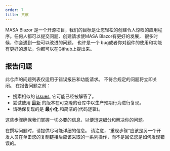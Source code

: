 ```yaml
---
order: 7
title: 贡献
---
```


MASA Blazor 是一个开源项目，我们的目标是让您轻松的创建令人惊叹的应用程序。任何人都可以提交问题、创建请求使MASA Blazor有更好的发展， 
很多时候，你会遇到一些可以改进的问题， 也许是一个 bug或者你对组件的使用和功能有更好的想法，你都可以在Github上提出来。 

## 报告问题

此仓库的问题列表仅适用于错误报告和功能请求。 不符合规定的问题将立即关闭。 在报告问题之前：

- 搜索相似的 [issues](https://github.com/BlazorComponent/Masa.Blazor/issues), 它可能已经被解答了。
- 尝试使用 [最新](https://github.com/BlazorComponent/Masa.Blazor) 的版本在可克隆的仓库中以生产预期行为进行复现。
- 请确保复现的是 **最小化** 和简洁的(代码逻辑)。

这些步骤确保我们掌握一切必要的信息，以便迅速细分和解决你的问题。

在撰写问题时，请提供尽可能详细的信息。 请注意，“重现步骤”应该是另一个开发人员在单击您的复制链接后应该采取的一系列操作，而不是回忆您是如何发现错误的。
